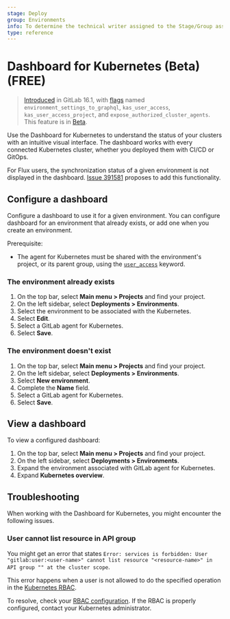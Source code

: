 ```yaml
---
stage: Deploy
group: Environments
info: To determine the technical writer assigned to the Stage/Group associated with this page, see https://about.gitlab.com/handbook/product/ux/technical-writing/#assignments
type: reference
---
```


# Dashboard for Kubernetes (Beta) **(FREE)**

> [Introduced](https://gitlab.com/gitlab-org/gitlab/-/issues/390769) in GitLab 16.1, with [flags](../../administration/feature_flags.md) named `environment_settings_to_graphql`, `kas_user_access`, `kas_user_access_project`, and `expose_authorized_cluster_agents`. This feature is in [Beta](../../policy/experiment-beta-support.md#beta).

Use the Dashboard for Kubernetes to understand the status of your clusters with an intuitive visual interface.
The dashboard works with every connected Kubernetes cluster, whether you deployed them
with CI/CD or GitOps.

For Flux users, the synchronization status of a given environment is not displayed in the dashboard.
[Issue 391581](https://gitlab.com/gitlab-org/gitlab/-/issues/391581) proposes to add this functionality.

## Configure a dashboard

Configure a dashboard to use it for a given environment.
You can configure dashboard for an environment that already exists, or
add one when you create an environment.

Prerequisite:

- The agent for Kubernetes must be shared with the environment's project, or its parent group, using the [`user_access`](../../user/clusters/agent/user_access.md) keyword.

### The environment already exists

1. On the top bar, select **Main menu > Projects** and find your project.
1. On the left sidebar, select **Deployments > Environments**.
1. Select the environment to be associated with the Kubernetes.
1. Select **Edit**.
1. Select a GitLab agent for Kubernetes.
1. Select **Save**.

### The environment doesn't exist

1. On the top bar, select **Main menu > Projects** and find your project.
1. On the left sidebar, select **Deployments > Environments**.
1. Select **New environment**.
1. Complete the **Name** field.
1. Select a GitLab agent for Kubernetes.
1. Select **Save**.

## View a dashboard

To view a configured dashboard:

1. On the top bar, select **Main menu > Projects** and find your project.
1. On the left sidebar, select **Deployments > Environments**.
1. Expand the environment associated with GitLab agent for Kubernetes.
1. Expand **Kubernetes overview**.

## Troubleshooting

When working with the Dashboard for Kubernetes, you might encounter the following issues.

### User cannot list resource in API group

You might get an error that states `Error: services is forbidden: User "gitlab:user:<user-name>" cannot list resource "<resource-name>" in API group "" at the cluster scope`.

This error happens when a user is not allowed to do the specified operation in the [Kubernetes RBAC](https://kubernetes.io/docs/reference/access-authn-authz/rbac/).

To resolve, check your [RBAC configuration](../../user/clusters/agent/user_access.md#configure-kubernetes-access). If the RBAC is properly configured, contact your Kubernetes administrator.
